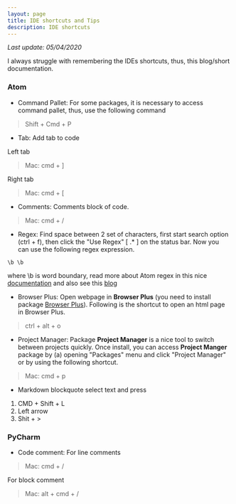 ```yaml
---
layout: page
title: IDE shortcuts and Tips
description: IDE shortcuts
---
```

*Last update: 05/04/2020*

I always struggle with remembering the IDEs shortcuts, thus, this blog/short documentation.

### Atom

- Command Pallet:
For some packages, it is necessary to access command pallet, thus, use the following command

> Shift + Cmd + P 

- Tab:
Add tab to code

Left tab
> Mac: cmd + ]

Right tab
> Mac: cmd + [


- Comments:
Comments block of code.

> Mac: cmd + /


- Regex:
Find space between 2 set of characters, first start search option (ctrl + f), then click the "Use Regex" [ .* ] on the status bar. Now you can use the following regex expression.

```
\b \b
```
where \b is word boundary, read more about Atom regex in this nice [documentation](http://2017.compciv.org/guide/topics/end-user-software/atom/how-to-use-regex-atom.html) and also see this [blog](https://dev.to/programliftoff/learn-regular-expressions-using-atom-alk)

- Browser Plus:
Open webpage in __Browser Plus__ (you need to install package [Browser Plus](https://atom.io/packages/browser-plus)). Following is the shortcut to open an html page in Browser Plus.

> ctrl + alt + o

- Project Manager:
Package __Project Manager__ is a nice tool to switch between projects quickly. Once install, you can access __Project Manger__ package by (a) opening "Packages" menu and click "Project Manager" or by using the following shortcut.

> Mac: cmd + p


 - Markdown blockquote
select text and press
1. CMD + Shift + L
2. Left arrow
3. Shit + >  

### PyCharm

- Code comment:
For line comments

> Mac: cmd + /

For block comment

> Mac: alt + cmd + /

